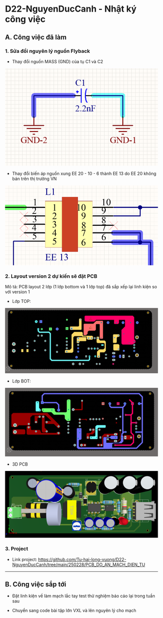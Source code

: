 # D22-NguyenDucCanh - Nhật ký công việc

## A. Công việc đã làm

### 1. Sửa đổi nguyên lý nguồn Flyback 

- Thay đổi nguồn MASS (GND) của tụ C1 và C2

![alt](1.png)

- Thay đổi biến áp nguồn xung EE 20 - 10 - 6 thành EE 13 do EE 20 không bán trên thị trường VN

![alt](2.png)

### 2. Layout version 2 dự kiến sẽ đặt PCB

Mô tả: PCB layout 2 lớp (1 lớp bottom và 1 lớp top) đã sắp xếp lại linh kiện so với version 1

- Lớp TOP:

![alt](top.png)

- Lớp BOT:

![alt](bot.png)

- 3D PCB

![alt](3d.png)

### 3. Project

- Link project: https://github.com/Tu-hai-long-vuong/D22-NguyenDucCanh/tree/main/250228/PCB_DO_AN_MACH_DIEN_TU

---

## B. Công việc sắp tới

- Đặt linh kiện về làm mạch lắc tay test thử nghiệm báo cáo lại trong tuần sau

- Chuyển sang code bài tập lớn VXL và lên nguyên lý cho mạch